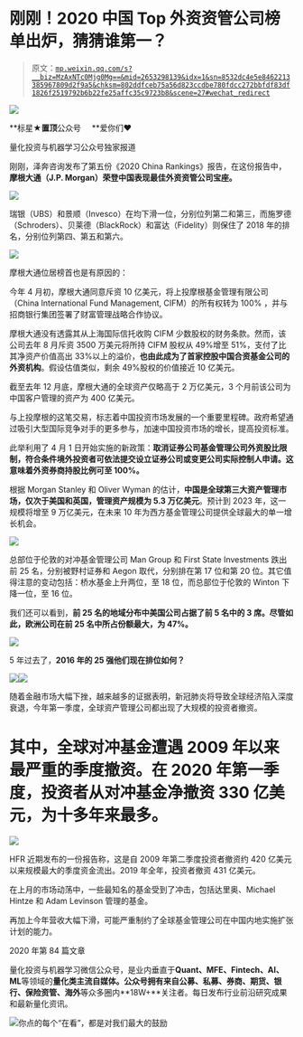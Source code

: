 # 刚刚！2020 中国 Top 外资资管公司榜单出炉，猜猜谁第一？

> 原文：[`mp.weixin.qq.com/s?__biz=MzAxNTc0Mjg0Mg==&mid=2653298139&idx=1&sn=8532dc4e5e8462213385967809d2f9a5&chksm=802ddfceb75a56d823ccdbe780fdcc272bbfdf83df1826f2519792b6b22fe25affc35c9723b8&scene=27#wechat_redirect`](http://mp.weixin.qq.com/s?__biz=MzAxNTc0Mjg0Mg==&mid=2653298139&idx=1&sn=8532dc4e5e8462213385967809d2f9a5&chksm=802ddfceb75a56d823ccdbe780fdcc272bbfdf83df1826f2519792b6b22fe25affc35c9723b8&scene=27#wechat_redirect)

![](img/34178214a765d0578fea405af887f201.png)

**标星★****置顶****公众号     **爱你们♥   

量化投资与机器学习公众号独家报道

刚刚，泽奔咨询发布了第五份《2020 China Rankings》报告，在这份报告中，**摩根大通（J.P. Morgan）荣登中国表现最佳外资资管公司宝座。**

![](img/9d8125746ed47f5f91befe509abcbc60.png)

瑞银（UBS）和景顺（Invesco）在均下滑一位，分别位列第二和第三，而施罗德（Schroders）、贝莱德（BlackRock）和富达（Fidelity）则保住了 2018 年的排名，分别位列第四、第五和第六。

![](img/f15db36b63b7673654aedbc5b02deb4c.png)

摩根大通位居榜首也是有原因的：

今年 4 月初，摩根大通同意斥资 10 亿美元，将上投摩根基金管理有限公司（China International Fund Management, CIFM）的所有权转为 100% ，并与招商银行集团签署了财富管理战略合作协议。

摩根大通没有透露其从上海国际信托收购 CIFM 少数股权的财务条款。然而，该公司去年 8 月斥资 3500 万美元将所持 CIFM 股权从 49%增至 51%，支付了比其净资产价值高出 33%以上的溢价，**也由此成为了首家控股中国合资基金公司的外资机构**。假设估值类似，剩余 49%股权的价值接近 10 亿美元。

截至去年 12 月底，摩根大通的全球资产仅略高于 2 万亿美元，3 个月前该公司为中国客户管理的资产为 400 亿美元。 

与上投摩根的这笔交易，标志着中国投资市场发展的一个重要里程碑。政府希望通过吸引大型国际竞争对手的更多参与，加速中国投资市场的增长，提高投资标准。

此举利用了 4 月 1 日开始实施的新政策：**取消****证券公司****基金管理公司外资股比限制，符合条件境外投资者可依法提交设立证券公司或变更公司实际控制人申请。这意味着外资券商持股比例可至 100%。**

根据 Morgan Stanley 和 Oliver Wyman 的估计，**中国是全球第三大资产管理市场，仅次于美国和英国，管理资产规模为 5.3 万亿美元**。预计到 2023 年，这一规模将增至 9 万亿美元，在未来 10 年为西方基金管理公司提供全球最大的单一增长机会。

![](img/6ceb8cb66bf995db28610b319e308779.png)

总部位于伦敦的对冲基金管理公司 Man Group 和 First State Investments 跌出前 25 名，分别被野村证券和 Aegon 取代，分别排在第 17 位和第 20 位。其它值得注意的变动包括：桥水基金上升两位，至 18 位，而总部位于伦敦的 Winton 下降一位，至 16 位。

我们还可以看到，**前 25 名的地域分布中美国公司占据了前 5 名中的 3 席。尽管如此，欧洲公司在前 25 名中所占份额最大，为 47%。**

![](img/88b9edcaa2e1a8ef0121492bdb4019c5.png)

5 年过去了，**2016 年的 25 强他们现在排位如何？**

![](img/7bcbdf36242f2502fc52c960b5cc4a37.png)![](img/a47ab20c8fe30290f6903e8682b56e18.png)

随着金融市场大幅下挫，越来越多的证据表明，新冠肺炎将导致全球经济陷入深度衰退，今年第一季度，全球资产管理公司都出现了大规模的投资者撤资。

# 其中，全球对冲基金遭遇 2009 年以来最严重的季度撤资。在 2020 年第一季度，投资者从对冲基金净撤资 330 亿美元，为十多年来最多。

![](img/ed5e65e85a5a6ef37fb57a709a8600a4.png)

HFR 近期发布的一份报告称，这是自 2009 年第二季度投资者撤资约 420 亿美元以来规模最大的季度资金流出。2019 年全年，投资者撤资 431 亿美元。

在上月的市场动荡中，一些最知名的基金受到了冲击，包括达里奥、Michael Hintze 和 Adam Levinson 管理的基金。

再加上今年营收大幅下滑，可能严重制约了全球基金管理公司在中国内地实施扩张计划的能力。

2020 年第 84 篇文章

量化投资与机器学习微信公众号，是业内垂直于**Quant、MFE、Fintech、AI、ML**等领域的**量化类主流自媒体。**公众号拥有来自**公募、私募、券商、期货、银行、保险资管、海外**等众多圈内**18W+**关注者。每日发布行业前沿研究成果和最新量化资讯。

![](img/6cba9abe9f2c434df7bd9c0d0d6e1156.png)你点的每个“在看”，都是对我们最大的鼓励
